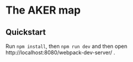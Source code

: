 # The AKER map

## Quickstart
Run `npm install`, then `npm run dev` and then open http://localhost:8080/webpack-dev-server/ .
